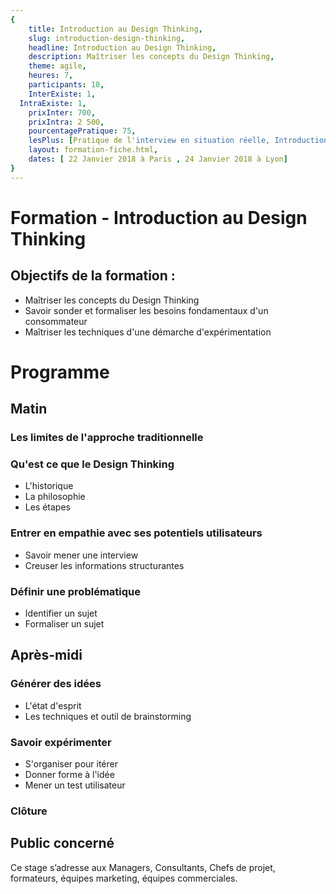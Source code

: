 ```yaml
---
{
	title: Introduction au Design Thinking, 
	slug: introduction-design-thinking, 
	headline: Introduction au Design Thinking,
	description: Maîtriser les concepts du Design Thinking, 
	theme: agile,
	heures: 7,
	participants: 10,
	InterExiste: 1,
  IntraExiste: 1,
	prixInter: 700,
	prixIntra: 2 500,
	pourcentagePratique: 75,
	lesPlus: [Pratique de l'interview en situation réelle, Introduction au Lean Start Up, Découverte d'outils directement applicables],
	layout: formation-fiche.html, 
	dates: [ 22 Janvier 2018 à Paris , 24 Janvier 2018 à Lyon]
}
---
```


# Formation - Introduction au Design Thinking #

## Objectifs de la formation : ##
* Maîtriser les concepts du Design Thinking
* Savoir sonder et formaliser les besoins fondamentaux d'un consommateur
* Maîtriser les techniques d'une démarche d'expérimentation

# Programme #

## Matin ##

### Les limites de l'approche traditionnelle ###

### Qu'est ce que le Design Thinking ###
* L'historique
* La philosophie
* Les étapes

### Entrer en empathie avec ses potentiels utilisateurs ###
* Savoir mener une interview
* Creuser les informations structurantes

### Définir une problématique ###
* Identifier un sujet
* Formaliser un sujet

## Après-midi ##

### Générer des idées ###
* L'état d'esprit
* Les techniques et outil de brainstorming

### Savoir expérimenter ### 
* S'organiser pour itérer
* Donner forme à l'idée
* Mener un test utilisateur

### Clôture ### 

## Public concerné ##
Ce stage s’adresse aux Managers, Consultants, Chefs de projet, formateurs, équipes marketing, équipes commerciales.
